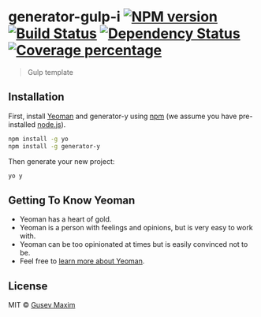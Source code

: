 # generator-gulp-i [![NPM version][npm-image]][npm-url] [![Build Status][travis-image]][travis-url] [![Dependency Status][daviddm-image]][daviddm-url] [![Coverage percentage][coveralls-image]][coveralls-url]
> Gulp template

## Installation

First, install [Yeoman](http://yeoman.io) and generator-y using [npm](https://www.npmjs.com/) (we assume you have pre-installed [node.js](https://nodejs.org/)).

```bash
npm install -g yo
npm install -g generator-y
```

Then generate your new project:

```bash
yo y
```

## Getting To Know Yeoman

 * Yeoman has a heart of gold.
 * Yeoman is a person with feelings and opinions, but is very easy to work with.
 * Yeoman can be too opinionated at times but is easily convinced not to be.
 * Feel free to [learn more about Yeoman](http://yeoman.io/).

## License

MIT © [Gusev Maxim](Index)


[npm-image]: https://badge.fury.io/js/generator-y.svg
[npm-url]: https://npmjs.org/package/generator-y
[travis-image]: https://travis-ci.org/Stenford/generator-y.svg?branch=master
[travis-url]: https://travis-ci.org/Stenford/generator-y
[daviddm-image]: https://david-dm.org/Stenford/generator-y.svg?theme=shields.io
[daviddm-url]: https://david-dm.org/Stenford/generator-y
[coveralls-image]: https://coveralls.io/repos/Stenford/generator-y/badge.svg
[coveralls-url]: https://coveralls.io/r/Stenford/generator-y
